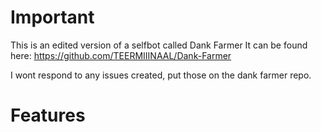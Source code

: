 # Important

This is an edited version of a selfbot called Dank Farmer
It can be found here:
https://github.com/TEERMIIINAAL/Dank-Farmer

I wont respond to any issues created, put those on the dank farmer repo.

# Features
